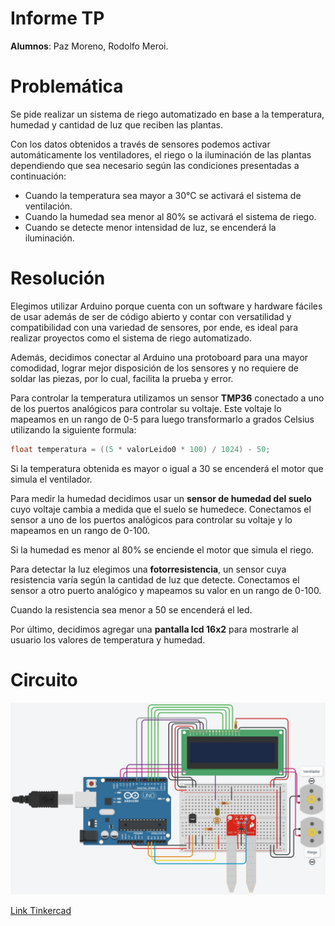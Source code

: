# Informe TP

**Alumnos**: Paz Moreno, Rodolfo Meroi.

# Problemática

Se pide realizar un sistema de riego automatizado en base a la temperatura, humedad y cantidad de luz que reciben las plantas.

Con los datos obtenidos a través de sensores podemos activar automáticamente los ventiladores, el riego o la iluminación de las plantas dependiendo que sea necesario según las condiciones presentadas a continuación:

- Cuando la temperatura sea mayor a 30°C se activará el sistema de ventilación.
- Cuando la humedad sea menor al 80% se activará el sistema de riego.
- Cuando se detecte menor intensidad de luz, se encenderá la iluminación.

# Resolución

Elegimos utilizar Arduino porque cuenta con un software y hardware fáciles de usar además de ser de código abierto y contar con versatilidad y compatibilidad con una variedad de sensores, por ende, es ideal para realizar proyectos como el sistema de riego automatizado.

Además, decidimos conectar al Arduino una protoboard para una mayor comodidad, lograr mejor disposición de los sensores y no requiere de soldar las piezas, por lo cual, facilita la prueba y error.

Para controlar la temperatura utilizamos un sensor **TMP36** conectado a uno de los puertos analógicos para controlar su voltaje. Este voltaje lo mapeamos en un rango de 0-5 para luego transformarlo a grados Celsius utilizando la siguiente formula:

```cpp
float temperatura = ((5 * valorLeido0 * 100) / 1024) - 50;
```

Si la temperatura obtenida es mayor o igual a 30 se encenderá el motor que simula el ventilador.

Para medir la humedad decidimos usar un **sensor de humedad del suelo** cuyo voltaje cambia a medida que el suelo se humedece. Conectamos el sensor a uno de los puertos analógicos para controlar su voltaje y lo mapeamos en un rango de 0-100.

Si la humedad es menor al 80% se enciende el motor que simula el riego.

Para detectar la luz elegimos una **fotorresistencia**, un sensor cuya resistencia varía según la cantidad de luz que detecte. Conectamos el sensor a otro puerto analógico y mapeamos su valor en un rango de 0-100.

Cuando la resistencia sea menor a 50 se encenderá el led.

Por último, decidimos agregar una **pantalla lcd 16x2** para mostrarle al usuario los valores de temperatura y humedad.

# Circuito

![Untitled](images/circuit.jpeg)

[Link Tinkercad](https://www.tinkercad.com/things/fY608tmlRse?sharecode=k268-rhFlE1D8nv-Bt2XuAGcgQ_irOZCZmJAFGdMfyQ)
